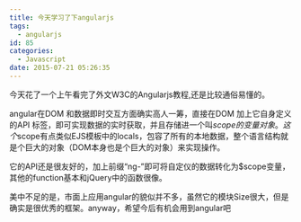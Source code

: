 ```yaml
---
title: 今天学习了下angularjs
tags:
  - angularjs
id: 85
categories:
  - Javascript
date: 2015-07-21 05:26:35
---
```


今天花了一个上午看完了外文W3C的Angularjs教程,还是比较通俗易懂的。

angular在DOM 和数据即时交互方面确实高人一筹，直接在DOM 加上它自身定义的API 标签，即可实现数据的实时获取，并且存储进一个叫$scope的变量对象。这个$scope有点类似EJS模板中的locals，包容了所有的本地数据，整个语言结构就是个巨大的对象（DOM本身也是个巨大的对象）来实现操作。

它的API还是很友好的，加上前缀“ng-”即可将自定仪的数据转化为$scope变量，其他的function基本和jQuery中的函数很像。

美中不足的是，市面上应用angular的貌似并不多，虽然它的模块Size很大，但是确实是很优秀的框架。anyway，希望今后有机会用到angular吧
